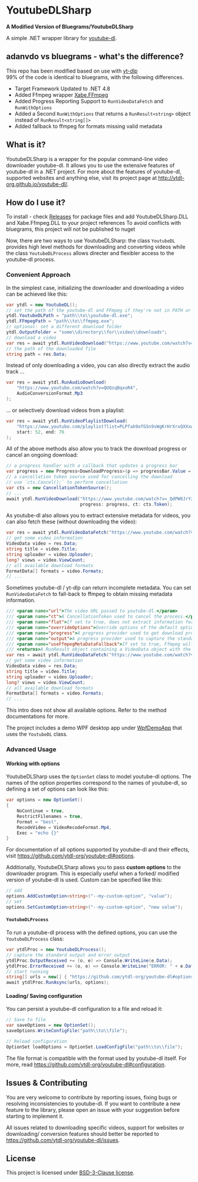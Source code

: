 # YoutubeDLSharp

**A Modified Version of Bluegrams/YoutubeDLSharp**

A simple .NET wrapper library for [youtube-dl](https://github.com/ytdl-org/youtube-dl).

## adanvdo vs bluegrams - what's the difference?

This repo has been modified based on use with [yt-dlp](https://github.com/yt-dlp/yt-dlp)  
99% of the code is identical to bluegrams, with the following differences.

- Target Framework Updated to .NET 4.8
- Added Ffmpeg wrapper [Xabe.FFmpeg](https://github.com/tomaszzmuda/Xabe.FFmpeg) 
- Added Progress Reporting Support to `RunVideoDataFetch` and `RunWithOptions`
- Added a Second `RunWithOptions` that returns a `RunResult<string>` object instead of `RunResult<string[]>`
- Added fallback to ffmpeg for formats missing valid metadata

## What is it?

YoutubeDLSharp is a wrapper for the popular command-line video downloader youtube-dl.
It allows you to use the extensive features of youtube-dl in a .NET project.
For more about the features of youtube-dl, supported websites and anything else, visit its project page at http://ytdl-org.github.io/youtube-dl/.

## How do I use it?


To install - check [Releases](https://github.com/adanvdo/YoutubeDLSharp/releases) for package files and add YoutubeDLSharp.DLL and Xabe.Ffmpeg.DLL to your project references
To avoid conflicts with bluegrams, this project will not be published to nuget

Now, there are two ways to use YoutubeDLSharp: the class `YoutubeDL` provides high level methods for downloading and converting videos
while the class `YoutubeDLProcess` allows directer and flexibler access to the youtube-dl process.

### Convenient Approach

In the simplest case, initializing the downloader and downloading a video can be achieved like this:

```csharp
var ytdl = new YoutubeDL();
// set the path of the youtube-dl and FFmpeg if they're not in PATH or current directory
ytdl.YoutubeDLPath = "path\\to\\youtube-dl.exe";
ytdl.FFmpegPath = "path\\to\\ffmpeg.exe";
// optional: set a different download folder
ytdl.OutputFolder = "some\\directory\\for\\video\\downloads";
// download a video
var res = await ytdl.RunVideoDownload("https://www.youtube.com/watch?v=_QdPW8JrYzQ");
// the path of the downloaded file
string path = res.Data;
```

Instead of only downloading a video, you can also directly extract the audio track ...

```csharp
var res = await ytdl.RunAudioDownload(
    "https://www.youtube.com/watch?v=QUQsqBqxoR4",
    AudioConversionFormat.Mp3
);
```

... or selectively download videos from a playlist:

```csharp
var res = await ytdl.RunVideoPlaylistDownload(
    "https://www.youtube.com/playlist?list=PLPfak9ofGSn9sWgKrHrXrxQXXxwhCblaT",
    start: 52, end: 76
);
```

All of the above methods also allow you to track the download progress or cancel an ongoing download:

```csharp
// a progress handler with a callback that updates a progress bar
var progress = new Progress<DownloadProgress>(p => progressBar.Value = p.Progress);
// a cancellation token source used for cancelling the download
// use `cts.Cancel();` to perform cancellation
var cts = new CancellationTokenSource();
// ...
await ytdl.RunVideoDownload("https://www.youtube.com/watch?v=_QdPW8JrYzQ",
                            progress: progress, ct: cts.Token);
```

As youtube-dl also allows you to extract extensive metadata for videos, you can also fetch these (without downloading the video):

```csharp
var res = await ytdl.RunVideoDataFetch("https://www.youtube.com/watch?v=_QdPW8JrYzQ");
// get some video information
VideoData video = res.Data;
string title = video.Title;
string uploader = video.Uploader;
long? views = video.ViewCount;
// all available download formats
FormatData[] formats = video.Formats;
// ...
```

Sometimes youtube-dl / yt-dlp can return incomplete metadata.  You can set `RunVideoDataFetch` to fall-back to ffmpeg to obtain missing metadata information.

```csharp
/// <param name="url">The video URL passed to youtube-dl.</param>
/// <param name="ct">A CancellationToken used to cancel the process.</param>
/// <param name="flat">If set to true, does not extract information for each video in a playlist.</param>
/// <param name="overrideOptions">Override options of the default option set for this run.</param>
/// <param name="progress">A progress provider used to get download progress information.</param>
/// <param name="output">A progress provider used to capture the standard output.</param>
/// <param name="useFfmpegMetaDataFallback">If set to true, Ffmpeg will be used to fetch missing metadata values</param>
/// <returns>A RunResult object containing a VideoData object with the requested video information.</returns>
var res = await ytdl.RunVideoDataFetch("https://www.youtube.com/watch?v=_QdPW8JrYzQ", default, true, null, null, null, true);
// get some video information
VideoData video = res.Data;
string title = video.Title;
string uploader = video.Uploader;
long? views = video.ViewCount;
// all available download formats
FormatData[] formats = video.Formats;
// ...
```

This intro does not show all available options. Refer to the method documentations for more.

The project includes a demo WPF desktop app under [WpfDemoApp](WpfDemoApp/MainWindow.xaml.cs) that uses the `YoutubeDL` class.

### Advanced Usage

#### Working with options

YoutubeDLSharp uses the `OptionSet` class to model youtube-dl options.
The names of the option properties correspond to the names of youtube-dl, so defining a set of options can look like this:

```csharp
var options = new OptionSet()
{
    NoContinue = true,
    RestrictFilenames = true,
    Format = "best",
    RecodeVideo = VideoRecodeFormat.Mp4,
    Exec = "echo {}"
}
```

For documentation of all options supported by youtube-dl and their effects, visit https://github.com/ytdl-org/youtube-dl#options.

Additionally, YoutubeDLSharp allows you to pass **custom options** to the downloader program.
This is especially useful when a forked/ modified version of youtube-dl is used.
Custom can be specified like this:

```csharp
// add
options.AddCustomOption<string>("--my-custom-option", "value");
// set
options.SetCustomOption<string>("--my-custom-option", "new value");
```

#### `YoutubeDLProcess`

To run a youtube-dl process with the defined options, you can use the `YoutubeDLProcess` class:

```csharp
var ytdlProc = new YoutubeDLProcess();
// capture the standard output and error output
ytdlProc.OutputReceived += (o, e) => Console.WriteLine(e.Data);
ytdlProc.ErrorReceived += (o, e) => Console.WriteLine("ERROR: " + e.Data);
// start running
string[] urls = new[] { "https://github.com/ytdl-org/youtube-dl#options" };
await ytdlProc.RunAsync(urls, options);
```

#### Loading/ Saving configuration

You can persist a youtube-dl configuration to a file and reload it:

```csharp
// Save to file
var saveOptions = new OptionSet();
saveOptions.WriteConfigFile("path\\to\\file");

// Reload configuration
OptionSet loadOptions = OptionSet.LoadConfigFile("path\\to\\file");
```

The file format is compatible with the format used by youtube-dl itself.
For more, read https://github.com/ytdl-org/youtube-dl#configuration.

## Issues & Contributing

You are very welcome to contribute by reporting issues, fixing bugs or resolving inconsistencies to youtube-dl.
If you want to contribute a new feature to the library, please open an issue with your suggestion before starting to implement it.

All issues related to downloading specific videos, support for websites or downloading/ conversion features should better be reported to https://github.com/ytdl-org/youtube-dl/issues.

## License

This project is licensed under [BSD-3-Clause license](LICENSE.txt).
